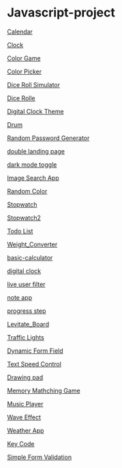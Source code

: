 # Javascript-project

<a href = "https://github.com/leeyongha2006/Javascript-project/tree/main/%EC%9E%90%EB%B0%94%EC%8A%A4%ED%81%AC%EB%A6%BD%ED%8A%B8/Calendar">Calendar

<a href = "https://github.com/leeyongha2006/Javascript-project/tree/main/%EC%9E%90%EB%B0%94%EC%8A%A4%ED%81%AC%EB%A6%BD%ED%8A%B8/Clock">Clock

<a href = "https://github.com/leeyongha2006/Javascript-project/tree/main/%EC%9E%90%EB%B0%94%EC%8A%A4%ED%81%AC%EB%A6%BD%ED%8A%B8/Color%20Game">Color Game

<a href = "https://github.com/leeyongha2006/Javascript-project/tree/main/%EC%9E%90%EB%B0%94%EC%8A%A4%ED%81%AC%EB%A6%BD%ED%8A%B8/Color%20Picker">Color Picker

<a href = "https://github.com/leeyongha2006/Javascript-project/tree/main/%EC%9E%90%EB%B0%94%EC%8A%A4%ED%81%AC%EB%A6%BD%ED%8A%B8/Dice%20Roll%20Simulator">Dice Roll Simulator

<a href = "https://github.com/leeyongha2006/Javascript-project/blob/main/%EC%9E%90%EB%B0%94%EC%8A%A4%ED%81%AC%EB%A6%BD%ED%8A%B8/Dice%20Rolle/README.md">Dice Rolle

<a href = "https://github.com/leeyongha2006/Javascript-project/tree/main/%EC%9E%90%EB%B0%94%EC%8A%A4%ED%81%AC%EB%A6%BD%ED%8A%B8/Digital%20Clock%20Theme">Digital Clock Theme

<a href = "https://github.com/leeyongha2006/Javascript-project/tree/main/%EC%9E%90%EB%B0%94%EC%8A%A4%ED%81%AC%EB%A6%BD%ED%8A%B8/Drum">Drum

<a href = "https://github.com/leeyongha2006/Javascript-project/tree/main/%EC%9E%90%EB%B0%94%EC%8A%A4%ED%81%AC%EB%A6%BD%ED%8A%B8/Random%20Password%20Generator">Random Password Generator

<a href = "https://github.com/leeyongha2006/Javascript-project/tree/main/%EC%9E%90%EB%B0%94%EC%8A%A4%ED%81%AC%EB%A6%BD%ED%8A%B8/double-landing-page">double landing page

<a href = "https://github.com/leeyongha2006/Javascript-project/tree/main/%EC%9E%90%EB%B0%94%EC%8A%A4%ED%81%AC%EB%A6%BD%ED%8A%B8/dark-mode-toggle">dark mode toggle

<a href = "https://github.com/leeyongha2006/Javascript-project/tree/main/%EC%9E%90%EB%B0%94%EC%8A%A4%ED%81%AC%EB%A6%BD%ED%8A%B8/Image%20Search%20App">Image Search App

<a href = "https://github.com/leeyongha2006/Javascript-project/tree/main/%EC%9E%90%EB%B0%94%EC%8A%A4%ED%81%AC%EB%A6%BD%ED%8A%B8/Random%20Color">Random Color

<a href = "https://github.com/leeyongha2006/Javascript-project/tree/main/%EC%9E%90%EB%B0%94%EC%8A%A4%ED%81%AC%EB%A6%BD%ED%8A%B8/Stopwatch">Stopwatch

<a href = "https://github.com/leeyongha2006/Javascript-project/tree/main/%EC%9E%90%EB%B0%94%EC%8A%A4%ED%81%AC%EB%A6%BD%ED%8A%B8/Stopwatch2"> Stopwatch2

<a href = "https://github.com/leeyongha2006/Javascript-project/tree/main/%EC%9E%90%EB%B0%94%EC%8A%A4%ED%81%AC%EB%A6%BD%ED%8A%B8/Todo%20List">Todo List

<a href = "https://github.com/leeyongha2006/Javascript-project/blob/main/%EC%9E%90%EB%B0%94%EC%8A%A4%ED%81%AC%EB%A6%BD%ED%8A%B8/Weight_Converter/README.md">Weight_Converter

<a href = "https://github.com/leeyongha2006/Javascript-project/tree/main/%EC%9E%90%EB%B0%94%EC%8A%A4%ED%81%AC%EB%A6%BD%ED%8A%B8/basic-calculator">basic-calculator

<a href = "https://github.com/leeyongha2006/Javascript-project/tree/main/%EC%9E%90%EB%B0%94%EC%8A%A4%ED%81%AC%EB%A6%BD%ED%8A%B8/digital%20clock">digital clock

<a href = "https://github.com/leeyongha2006/Javascript-project/tree/main/%EC%9E%90%EB%B0%94%EC%8A%A4%ED%81%AC%EB%A6%BD%ED%8A%B8/live%20user%20filter">live user filter

<a href = "https://github.com/leeyongha2006/Javascript-project/tree/main/%EC%9E%90%EB%B0%94%EC%8A%A4%ED%81%AC%EB%A6%BD%ED%8A%B8/note%20app">note app

<a href = "https://github.com/leeyongha2006/Javascript-project/tree/main/%EC%9E%90%EB%B0%94%EC%8A%A4%ED%81%AC%EB%A6%BD%ED%8A%B8/progress%20step">progress step

<a href = "https://github.com/leeyongha2006/Javascript-project/tree/main/%EC%9E%90%EB%B0%94%EC%8A%A4%ED%81%AC%EB%A6%BD%ED%8A%B8/Levitate_Board">Levitate_Board

<a href = "https://github.com/leeyongha2006/Javascript-project/tree/main/%EC%9E%90%EB%B0%94%EC%8A%A4%ED%81%AC%EB%A6%BD%ED%8A%B8/Traffic%20Lights">Traffic Lights

<a href = "https://github.com/leeyongha2006/Javascript-project/tree/main/%EC%9E%90%EB%B0%94%EC%8A%A4%ED%81%AC%EB%A6%BD%ED%8A%B8/Dynamic%20Form%20Field">Dynamic Form Field

<a href = "https://github.com/leeyongha2006/Javascript-project/tree/main/%EC%9E%90%EB%B0%94%EC%8A%A4%ED%81%AC%EB%A6%BD%ED%8A%B8/Text%20Speed%20Control">Text Speed Control

<a href = "https://github.com/leeyongha2006/Javascript-project/tree/main/%EC%9E%90%EB%B0%94%EC%8A%A4%ED%81%AC%EB%A6%BD%ED%8A%B8/Drawing%20Pad">Drawing pad

<a href = "https://github.com/leeyongha2006/Javascript-project/tree/main/%EC%9E%90%EB%B0%94%EC%8A%A4%ED%81%AC%EB%A6%BD%ED%8A%B8/Memory%20Matching%20Game">Memory Mathching Game

<a href = "https://github.com/leeyongha2006/Javascript-project/tree/main/%EC%9E%90%EB%B0%94%EC%8A%A4%ED%81%AC%EB%A6%BD%ED%8A%B8/Music%20Player">Music Player

<a href = "https://github.com/leeyongha2006/Javascript-project/tree/main/%EC%9E%90%EB%B0%94%EC%8A%A4%ED%81%AC%EB%A6%BD%ED%8A%B8/Wave%20Effect">Wave Effect

<a href = "https://github.com/leeyongha2006/Javascript-project/tree/main/%EC%9E%90%EB%B0%94%EC%8A%A4%ED%81%AC%EB%A6%BD%ED%8A%B8/Weather%20App"> Weather App

<a href = "https://github.com/leeyongha2006/Javascript-project/blob/main/%EC%9E%90%EB%B0%94%EC%8A%A4%ED%81%AC%EB%A6%BD%ED%8A%B8/Key%20Code/README.md">Key Code

<a href = "https://github.com/leeyongha2006/Javascript-project/tree/main/%EC%9E%90%EB%B0%94%EC%8A%A4%ED%81%AC%EB%A6%BD%ED%8A%B8/Simple%20Form%20Validation">Simple Form Validation
